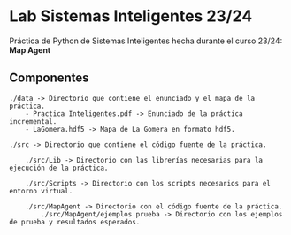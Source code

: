 # Lab Sistemas Inteligentes 23/24
Práctica de Python de Sistemas Inteligentes hecha durante el curso 23/24: **Map Agent**

Componentes
-----------
    ./data -> Directorio que contiene el enunciado y el mapa de la práctica.
        - Practica Inteligentes.pdf -> Enunciado de la práctica incremental.
        - LaGomera.hdf5 -> Mapa de La Gomera en formato hdf5.

    ./src -> Directorio que contiene el código fuente de la práctica.
      
        ./src/Lib -> Directorio con las librerías necesarias para la ejecución de la práctica.

        ./src/Scripts -> Directorio con los scripts necesarios para el entorno virtual.

        ./src/MapAgent -> Directorio con el código fuente de la práctica.
            ./src/MapAgent/ejemplos prueba -> Directorio con los ejemplos de prueba y resultados esperados.
